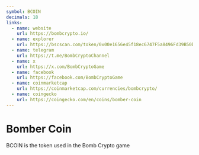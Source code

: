 ```yaml
---
symbol: BCOIN
decimals: 18
links:
  - name: website
    url: https://bombcrypto.io/
  - name: explorer
    url: https://bscscan.com/token/0x00e1656e45f18ec6747F5a8496Fd39B50b38396D
  - name: telegram
    url: https://t.me/BombCryptoChannel
  - name: x
    url: https://x.com/BombCryptoGame
  - name: facebook
    url: https://facebook.com/BombCryptoGame
  - name: coinmarketcap
    url: https://coinmarketcap.com/currencies/bombcrypto/
  - name: coingecko
    url: https://coingecko.com/en/coins/bomber-coin
---
```


# Bomber Coin

BCOIN is the token used in the Bomb Crypto game
